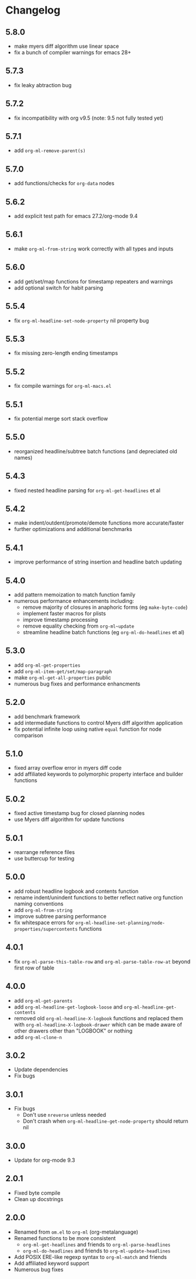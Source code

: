 # Changelog

## 5.8.0

- make myers diff algorithm use linear space
- fix a bunch of compiler warnings for emacs 28+

## 5.7.3

- fix leaky abtraction bug

## 5.7.2

- fix incompatibility with org v9.5 (note: 9.5 not fully tested yet)

## 5.7.1

- add `org-ml-remove-parent(s)`

## 5.7.0

- add functions/checks for `org-data` nodes

## 5.6.2

- add explicit test path for emacs 27.2/org-mode 9.4

## 5.6.1

- make `org-ml-from-string` work correctly with all types and inputs

## 5.6.0

- add get/set/map functions for timestamp repeaters and warnings
- add optional switch for habit parsing

## 5.5.4

- fix `org-ml-headline-set-node-property` nil property bug

## 5.5.3

- fix missing zero-length ending timestamps

## 5.5.2

- fix compile warnings for `org-ml-macs.el`

## 5.5.1

- fix potential merge sort stack overflow

## 5.5.0

- reorganized headline/subtree batch functions (and depreciated old names)

## 5.4.3

- fixed nested headline parsing for `org-ml-get-headlines` et al

## 5.4.2

- make indent/outdent/promote/demote functions more accurate/faster
- further optimizations and additional benchmarks

## 5.4.1

- improve performance of string insertion and headline batch updating

## 5.4.0

- add pattern memoization to match function family
- numerous performance enhancements including:
  - remove majority of closures in anaphoric forms (eg `make-byte-code`)
  - implement faster macros for plists
  - improve timestamp processing
  - remove equality checking from `org-ml~update`
  - streamline headline batch functions (eg `org-ml-do-headlines` et al)

## 5.3.0

- add `org-ml-get-properties`
- add `org-ml-item-get/set/map-paragraph`
- make `org-ml-get-all-properties` public
- numerous bug fixes and performance enhancments

## 5.2.0

- add benchmark framework
- add intermediate functions to control Myers diff algorithm application
- fix potential infinite loop using native `equal` function for node comparison

## 5.1.0

- fixed array overflow error in myers diff code
- add affiliated keywords to polymorphic property interface and builder
  functions

## 5.0.2

- fixed active timestamp bug for closed planning nodes
- use Myers diff algorithm for update functions

## 5.0.1

- rearrange reference files
- use buttercup for testing

## 5.0.0

- add robust headline logbook and contents function
- rename indent/unindent functions to better reflect native org function naming
  conventions
- add `org-ml-from-string`
- improve subtree parsing performance
- fix whitespace errors for
  `org-ml-headline-set-planning/node-properties/supercontents` functions

## 4.0.1

- fix `org-ml-parse-this-table-row` and `org-ml-parse-table-row-at`
  beyond first row of table

## 4.0.0

- add `org-ml-get-parents`
- add `org-ml-headline-get-logbook-loose` and `org-ml-headline-get-contents`
- removed old `org-ml-headline-X-logbook` functions and replaced them with
  `org-ml-headline-X-logbook-drawer` which can be made aware of other drawers
  other than "LOGBOOK" or nothing
- add `org-ml-clone-n`

## 3.0.2

- Update dependencies
- Fix bugs

## 3.0.1

- Fix bugs
  - Don't use `nreverse` unless needed
  - Don't crash when `org-ml-headline-get-node-property` should return nil

## 3.0.0

- Update for org-mode 9.3

## 2.0.1

- Fixed byte compile
- Clean up docstrings

## 2.0.0 

- Renamed from `om.el` to `org-ml` (org-metalanguage)
- Renamed functions to be more consistent
  - `org-ml-get-headlines` and friends to `org-ml-parse-headlines`
  - `org-ml-do-headlines` and friends to `org-ml-update-headlines`
- Add POSIX ERE-like regexp syntax to `org-ml-match` and friends
- Add affiliated keyword support
- Numerous bug fixes

